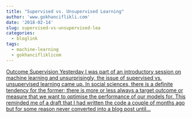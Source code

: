 ```yaml
---
title: "Supervised vs. Unsupervised Learning"
author: 'www.gokhanciflikli.com'
date: '2018-02-14'
slug: supervised-vs-unsupervised-lea
categories:
  - bloglink
tags:
  - machine-learning
  - gokhancifliklicom
---
```


[Outcome Supervision Yesterday I was part of an introductory session on machine learning and unsurprisingly, the issue of supervised vs. unsupervised learning came up. In social sciences, there is a definite tendency for the former; there is more or less always a target outcome or measure that we want to optimise the performance of our models for. This reminded me of a draft that I had written the code a couple of months ago but for some reason never converted into a blog post until...<click to read more>](https://www.gokhan.io/post/learning-brexit/)

